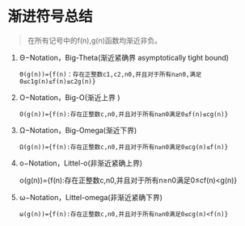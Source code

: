 渐进符号总结
==========

>在所有记号中的f(n),g(n)函数均渐近非负。

1.	Θ−Notation，Big-Theta(渐近紧确界 asymptotically tight bound)
	
		Θ(g(n))={f(n)：存在正整数c1,c2,n0,并且对于所有n≥n0,满足0≤c1g(n)≤f(n)≤c2g(n)}

2.	O−Notation，Big-O(渐近上界 )
		
		O(g(n))={f(n):存在正整数c,n0,并且对于所有n≥n0满足0≤f(n)≤cg(n)}
		
3.	Ω−Notation，Big-Omega(渐近下界)
	
		Ω(g(n))={f(n):存在正整数c,n0,并且对于所有n≥n0满足0≤cg(n)≤f(n)}
		
4.	 o−Notation，Littel-o(非渐近紧确上界)

		o(g(n))={f(n):存在正整数c,n0,并且对于所有n≥n0满足0≤cf(n)<g(n)}
										
5.	ω−Notation，Littel-omega(非渐近紧确下界)

		ω(g(n))={f(n):存在正整数c,n0,并且对于所有n≥n0满足0≤cg(n)<f(n)}
			



